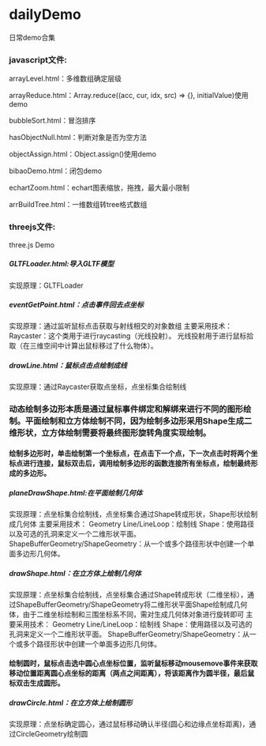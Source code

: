 # dailyDemo
日常demo合集
### javascript文件:

arrayLevel.html：多维数组确定层级

arrayReduce.html：Array.reduce((acc, cur, idx, src) => {}, initialValue)使用demo

bubbleSort.html：冒泡排序

hasObjectNull.html：判断对象是否为空方法

objectAssign.html：Object.assign()使用demo

bibaoDemo.html：闭包demo

echartZoom.html：echart图表缩放，拖拽，最大最小限制

arrBuildTree.html：一维数组转tree格式数组





### threejs文件: 
three.js Demo

##### GLTFLoader.html:导入GLTF模型
实现原理：GLTFLoader

##### eventGetPoint.html：点击事件回去点坐标
实现原理：通过监听鼠标点击获取与射线相交的对象数组
主要采用技术：Raycaster：这个类用于进行raycasting（光线投射）。 光线投射用于进行鼠标拾取（在三维空间中计算出鼠标移过了什么物体）。

##### drawLine.html：鼠标点击点绘制成线
实现原理：通过Raycaster获取点坐标，点坐标集合绘制线


### 动态绘制多边形本质是通过鼠标事件绑定和解绑来进行不同的图形绘制。平面绘制和立方体绘制不同，因为绘制多边形采用Shape生成二维形状，立方体绘制需要将最终图形旋转角度实现绘制。

#### 绘制多边形时，单击绘制第一个坐标点，在点击下一个点，下一次点击时将两个坐标点进行连接，鼠标双击后，调用绘制多边形的函数连接所有坐标点，绘制最终形成的多边形。
##### planeDrawShape.html:在平面绘制几何体
实现原理：点坐标集合绘制线，点坐标集合通过Shape转成形状，Shape形状绘制成几何体
主要采用技术：
Geometry
Line/LineLoop：绘制线
Shape：使用路径以及可选的孔洞来定义一个二维形状平面。
ShapeBufferGeometry/ShapeGeometry：从一个或多个路径形状中创建一个单面多边形几何体。

##### drawShape.html：在立方体上绘制几何体
实现原理：点坐标集合绘制线，点坐标集合通过Shape转成形状（二维坐标），通过ShapeBufferGeometry/ShapeGeometry将二维形状平面Shape绘制成几何体，由于二维坐标绘制和三围坐标系不同，需对生成几何体对象进行旋转即可
主要采用技术：
Geometry
Line/LineLoop：绘制线
Shape：使用路径以及可选的孔洞来定义一个二维形状平面。
ShapeBufferGeometry/ShapeGeometry：从一个或多个路径形状中创建一个单面多边形几何体。

#### 绘制圆时，鼠标点击选中圆心点坐标位置，监听鼠标移动mousemove事件来获取移动位置距离圆心点坐标的距离（两点之间距离），将该距离作为圆半径，最后鼠标双击生成圆形。
##### drawCircle.html：在立方体上绘制圆形
实现原理：点坐标确定圆心，通过鼠标移动确认半径(圆心和边缘点坐标距离)，通过CircleGeometry绘制圆

